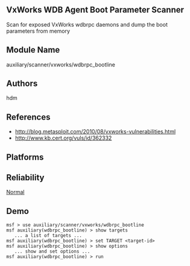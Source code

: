 ## VxWorks WDB Agent Boot Parameter Scanner

Scan for exposed VxWorks wdbrpc daemons and dump the boot 
parameters from memory


## Module Name
auxiliary/scanner/vxworks/wdbrpc_bootline

## Authors
hdm


## References
* http://blog.metasploit.com/2010/08/vxworks-vulnerabilities.html
* http://www.kb.cert.org/vuls/id/362332




## Platforms


## Reliability
[Normal](https://github.com/rapid7/metasploit-framework/wiki/Exploit-Ranking)

## Demo

```
msf > use auxiliary/scanner/vxworks/wdbrpc_bootline
msf auxiliary(wdbrpc_bootline) > show targets
   ... a list of targets ...
msf auxiliary(wdbrpc_bootline) > set TARGET <target-id>
msf auxiliary(wdbrpc_bootline) > show options
   ... show and set options ...
msf auxiliary(wdbrpc_bootline) > run
```
    
    